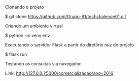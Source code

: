 Clonando o projeto

$ git clone https://github.com/Grupo-61/techchalenge01.git

Criando um ambiente virtual

$ python -m venv env

Executando o servidor Flask a partir do diretório raiz do projeto

$ flask run

Testando as consultas via navegador

Link: http://127.0.0.1:5000/comercializacao/ano=2016

